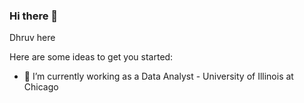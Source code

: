 ### Hi there 👋

Dhruv here

Here are some ideas to get you started:

- 🔭 I’m currently working as a Data Analyst - University of Illinois at Chicago


